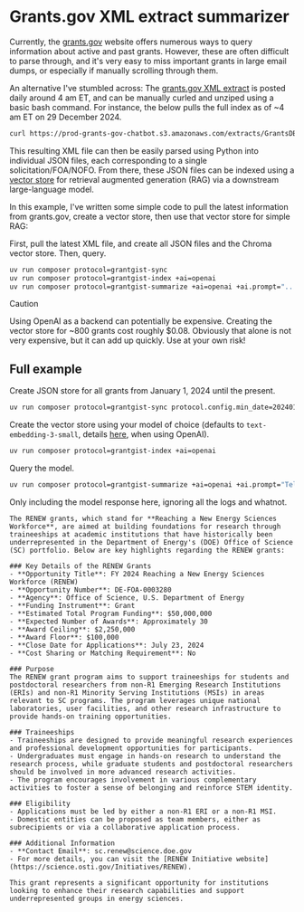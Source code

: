 # Grants.gov XML extract summarizer

Currently, the [grants.gov](https://www.grants.gov) website offers numerous ways to query information about active and past grants. However, these are often difficult to parse through, and it's very easy to miss important grants in large email dumps, or especially if manually scrolling through them.

An alternative I've stumbled across: The [grants.gov XML extract](https://www.grants.gov/xml-extract) is posted daily around 4 am ET, and can be manually curled and unziped using a basic bash command. For instance, the below pulls the full index as of ~4 am ET on 29 December 2024.
```bash
curl https://prod-grants-gov-chatbot.s3.amazonaws.com/extracts/GrantsDBExtract20241229v2.zip -o grants.zip && unzip grants.zip
```

This resulting XML file can then be easily parsed using Python into individual JSON files, each corresponding to a single solicitation/FOA/NOFO. From there, these JSON files can be indexed using a [vector store](https://python.langchain.com/docs/integrations/retrievers/self_query/chroma_self_query/) for retrieval augmented generation (RAG) via a downstream large-language model.

In this example, I've written some simple code to pull the latest information from grants.gov, create a vector store, then use that vector store for simple RAG:

First, pull the latest XML file, and create all JSON files and the Chroma vector store. Then, query.
```bash
uv run composer protocol=grantgist-sync
uv run composer protocol=grantgist-index +ai=openai
uv run composer protocol=grantgist-summarize +ai=openai +ai.prompt="..."
```

> [!CAUTION]
> Using OpenAI as a backend can potentially be expensive. Creating the vector store for ~800 grants cost roughly $0.08. Obviously that alone is not very expensive, but it can add up quickly. Use at your own risk!


## Full example

Create JSON store for all grants from January 1, 2024 until the present.

```bash
uv run composer protocol=grantgist-sync protocol.config.min_date=20240101
```

Create the vector store using your model of choice (defaults to `text-embedding-3-small`, details [here](https://openai.com/api/pricing/), when using OpenAI).

```bash
uv run composer protocol=grantgist-index +ai=openai
```

Query the model.

```bash
uv run composer protocol=grantgist-summarize +ai=openai +ai.prompt="Tell me about RENEW grants in the database. RENEW stands for Reaching a New Energy Sciences Workforce."
```

Only including the model response here, ignoring all the logs and whatnot.

```
The RENEW grants, which stand for **Reaching a New Energy Sciences Workforce**, are aimed at building foundations for research through traineeships at academic institutions that have historically been underrepresented in the Department of Energy's (DOE) Office of Science (SC) portfolio. Below are key highlights regarding the RENEW grants:

### Key Details of the RENEW Grants
- **Opportunity Title**: FY 2024 Reaching a New Energy Sciences Workforce (RENEW)
- **Opportunity Number**: DE-FOA-0003280
- **Agency**: Office of Science, U.S. Department of Energy
- **Funding Instrument**: Grant
- **Estimated Total Program Funding**: $50,000,000
- **Expected Number of Awards**: Approximately 30
- **Award Ceiling**: $2,250,000
- **Award Floor**: $100,000
- **Close Date for Applications**: July 23, 2024
- **Cost Sharing or Matching Requirement**: No

### Purpose
The RENEW grant program aims to support traineeships for students and postdoctoral researchers from non-R1 Emerging Research Institutions (ERIs) and non-R1 Minority Serving Institutions (MSIs) in areas relevant to SC programs. The program leverages unique national laboratories, user facilities, and other research infrastructure to provide hands-on training opportunities.

### Traineeships
- Traineeships are designed to provide meaningful research experiences and professional development opportunities for participants.
- Undergraduates must engage in hands-on research to understand the research process, while graduate students and postdoctoral researchers should be involved in more advanced research activities.
- The program encourages involvement in various complementary activities to foster a sense of belonging and reinforce STEM identity.

### Eligibility
- Applications must be led by either a non-R1 ERI or a non-R1 MSI.
- Domestic entities can be proposed as team members, either as subrecipients or via a collaborative application process.

### Additional Information
- **Contact Email**: sc.renew@science.doe.gov
- For more details, you can visit the [RENEW Initiative website](https://science.osti.gov/Initiatives/RENEW).

This grant represents a significant opportunity for institutions looking to enhance their research capabilities and support underrepresented groups in energy sciences.
```
